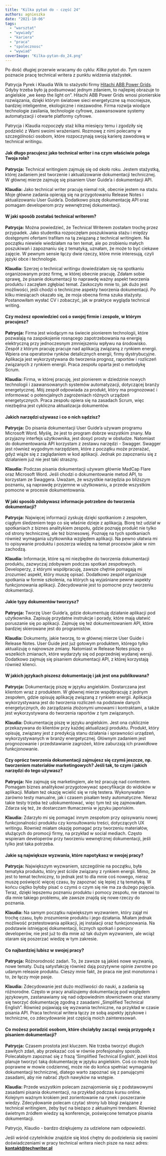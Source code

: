 ```yaml
---
title: "Kilka pytań do - część 24"
authors: agnieszka
date: "2021-10-06"
tags:
  - "warsztat"
  - "wywiady"
  - "kariera"
  - "praca"
  - "spolecznosc"
  - "wywiad"
coverImage: "Kilka-pytan-do_24.png"
---
```


Po dość długiej przerwie wracamy do cyklu: _Kilka pytań do_. Tym razem poznacie
pracę technical writera z punktu widzenia stażystek.

<!--truncate-->

Patrycja Pyrek i Klaudia Wilk to stażystki firmy
[Hitachi ABB Power Grids](https://www.hitachiabb-powergrids.com/pl/pl). Gdyby
trzeba było ją podsumować jednym zdaniem, to najlepiej obrazuje to angielskie
„we keep the light on”. Hitachi ABB Power Grids wnosi pionierskie rozwiązania,
dzięki którym światowe sieci energetyczne są mocniejsze, bardziej inteligentne,
ekologiczne i niezawodne. Firma rozwija wiodące technologie zasilania,
technologie cyfrowe, zaawansowane systemy automatyzacji i otwarte platformy
cyfrowe.

Patrycja i Klaudia rozpoczęły staż kilka miesięcy temu i zgodziły się podzielić
z Wami swoimi wrażeniami. Rozmowę z nimi polecamy w szczególności osobom, które
rozpoczynają swoją karierę zawodową w technical writingu.

#### Jak długo pracujesz jako technical writer i na czym właściwie polega Twoja rola?

**Patrycja:** Technical writingiem zajmuję się od około roku. Jestem stażystką,
której zadaniem jest tworzenie i aktualizowanie dokumentacji technicznej. W
głównej mierze zajmuję się pisaniem User Guide’a i dokumentacji API.

**Klaudia:** Jako technical writer pracuję niemal rok, obecnie jestem na stażu.
Moje główne zadania opierają się na przygotowaniu Release Notes i aktualizowaniu
User Guide’a. Dodatkowo piszę dokumentację API oraz pomagam developerom przy
wewnętrznej dokumentacji.

#### W jaki sposób zostałaś technical writerem?

**Patrycja:** Można powiedzieć, że Technical Writerem zostałam trochę przez
przypadek. Jako studentka rozpoczęłam poszukiwania stażu i między dostępnymi
ofertami trafiłam na tą związaną z technical writingiem. Na początku niewiele
wiedziałam na ten temat, ale po zrobieniu małych poszukiwań i zapoznaniu się z
tematyką, uznałam, że może to być ciekawe zajęcie. W pewnym sensie łączy dwie
rzeczy, które mnie interesują, czyli języki obce i technologie.

**Klaudia:** Szerzej o technical writingu dowiedziałam się na spotkaniu
organizowanym przez firmę, w której obecnie pracuję. Zdałam sobie sprawę, że
pisanie dokumentacji to naprawdę ważny aspekt tworzenia produktu i zaczęłam
zgłębiać temat. Zaskoczyło mnie to, jak dużo jest możliwości, jeśli chodzi o
techniczne aspekty tworzenia dokumentacji. Po kilku miesiącach okazało się, że
moja obecna firma szuka stażysty. Postanowiłam wysłać CV i zobaczyć, jak w
praktyce wygląda technical writing.

#### Czy możesz opowiedzieć coś o swojej firmie i zespole, w którym pracujesz?

**Patrycja:** Firma jest wiodącym na świecie pionierem technologii, które
pozwalają na zaspokojenie rosnącego zapotrzebowania na energię elektryczną przy
jednoczesnym zmniejszeniu wpływu na środowisko. Zespół z którym pracuję pracuje
nad aplikacją związaną z rynkiem energii. Wpiera ona operatorów rynków
detalicznych energii, firmy dystrybucyjne. Aplikacja jest wykorzystywana do
tworzenia prognoz, raportów i rozliczeń związanych z rynkiem energii. Praca
zespołu oparta jest o metodykę Scrum.

**Klaudia:** Firma, w której pracuję, jest pionierem w dziedzinie nowych
technologii i zaawansowanych systemów automatyzacji, dotyczącej branży
energetycznej. Mój zespół odpowiada za produkt, który ma prognozować i
informować o potencjalnych zagrożeniach różnych urządzeń energetycznych. Praca
zespołu opiera się na zasadach Scrum, więc niezbędna jest cykliczna aktualizacja
dokumentów.

#### Jakich narzędzi używasz i co o nich sądzisz?

**Patrycja:** Do pisania dokumentacji User Guide’a używam programu Microsoft
Word. Myślę, że jest to program dobrze wszystkim znany. Ma przyjazny interfejs
użytkownika, jest dosyć prosty w obsłudze. Natomiast do dokumentowania API
korzystam z zestawu narzędzi - Swagger. Swagger jest również wygodnym
narzędziem, które z początku może przerażać, gdyż wiąże się z zaglądaniem w kod
aplikacji. Jednak po zapoznaniu się z działaniem już nie jest taki straszny.

**Klaudia:** Podczas pisania dokumentacji używam głównie MadCap Flare oraz
Microsoft Word. Jeśli chodzi o dokumentowanie metod API, to korzystam ze
Swaggera. Uważam, że wszystkie narzędzia po bliższym poznaniu, są naprawdę
przyjemne w użytkowaniu, a przede wszystkim pomocne w procesie dokumentowania.

#### W jaki sposób zdobywasz informacje potrzebne do tworzenia dokumentacji?

**Patrycja:** Najwięcej informacji zyskuję dzięki spotkaniom z zespołem, ciągłym
śledzeniem tego co się właśnie dzieje z aplikacją. Biorę też udział w
spotkaniach z biznes analitykiem zespołu, gdzie poznaję produkt nie tylko od
strony technicznej, ale też biznesowej. Poznaję na tych spotkaniach również
wymagania użytkownika względem aplikacji. Na pewno ułatwia mi to opisywanie
produktu i poszerza wiedzę na temat procesów jakie w nim zachodzą.

**Klaudia:** Informacje, które są mi niezbędne do tworzenia dokumentacji
produktu, zazwyczaj zdobywam podczas spotkań zespołowych. Developerzy, z którymi
współpracuję, zawsze chętnie pomagają mi zrozumieć aspekt, który muszę opisać.
Dodatkowo zespół organizuje spotkania w formie szkolenia, na których są
wyjaśniane pewne aspekty funkcjonowania aplikacji. Zdecydowanie jest to pomocne
przy tworzeniu dokumentacji.

#### Jakie typy dokumentów tworzysz?

**Patrycja:** Tworzę User Guide’a, gdzie dokumentuję działanie aplikacji pod
użytkownika. Zapisuję przydatne instrukcje i porady, które mają ułatwić
poruszanie się po aplikacji. Zajmuję się też dokumentowaniem API, które bardziej
skierowane jest do programistów.

**Klaudia:** Dokumenty, jakie tworzę, to w głównej mierze User Guide i Release
Notes. User Guide jest już gotowym produktem, którego tylko aktualizuję o
najnowsze zmiany. Natomiast w Release Notes piszę o wszelkich zmianach, które
wydarzyły się od poprzedniej wydanej wersji. Dodatkowo zajmuję się pisaniem
dokumentacji API, z której korzystają również klienci.

#### W jakich językach piszesz dokumentację i jak jest ona publikowana?

**Patrycja:** Dokumentację piszę w języku angielskim. Dostarczana jest klientom
wraz z produktem. W głównej mierze współpracuję z jednym zespołem, gdzie opisuję
aplikację związaną z rynkiem energii. Aplikacja wykorzystywana jest do tworzenia
rozliczeń na podstawie danych energetycznych, do zarządzania złożonymi umowami i
kontraktami, a także jest wykorzystywana do tworzenia raportów z tym związanych.

**Klaudia:** Dokumentację piszę w języku angielskim. Jest ona cyklicznie
przekazywana do klientów przy każdej aktualizacji produktu. Produkt, który
opisuję, związany jest z predykcją stanu działania i sprawności urządzeń,
wykorzystywanych w branży energetycznej. Głównym zadaniem jest prognozowanie i
przedstawianie zagrożeń, które zaburzają ich prawidłowe funkcjonowanie.

#### Czy oprócz tworzenia dokumentacji zajmujesz się czymś jeszcze, np. tworzeniem materiałów marketingowych? Jeśli tak, to czym i jakich narzędzi do tego używasz?

**Patrycja:** Nie zajmuję się marketingiem, ale też pracuję nad contentem.
Pomagam biznes analitykowi przygotowywać specyfikacje do widoków w aplikacji.
Miałam też okazję wcielić się w rolę testera. Wykonywałam zarówno testy
manualne, jak i czasem pisałam testy automatyczne. Nieraz takie testy trzeba też
udokumentować, więc tym też się zajmowałam. Zdarza się też, że dostarczam
tłumaczenia w języku japońskim.

**Klaudia:** Zdarzyło mi się pomagać innym zespołom przy opisywaniu nowej
funkcjonalności produktu czy konsultowaniu treści, dotyczących UX writingu.
Również miałam okazję pomagać przy tworzeniu materiałów, służących do promocji
firmy, na przykład w social mediach. Często wspieram developerów przy tworzeniu
wewnętrznej dokumentacji, jeśli tylko jest taka potrzeba.

#### Jakie są największe wyzwania, które napotykasz w swojej pracy?

**Patrycja:** Największym wyzwaniem, szczególnie na początku, była tematyka
produktu, który jest ściśle związany z rynkiem energii. Mimo, że jest to temat
techniczny, to jednak jest to dla mnie coś nowego, nieraz muszę poświęcić więcej
czasu, by zapoznać się lepiej z tą tematyką. W końcu ciężko byłoby pisać o czymś
o czym się nie ma za dużego pojęcia. Teraz, dzięki lepszemu poznaniu produktu i
pomocy zespołu, nie stanowi to dla mnie takiego problemu, ale zawsze znajdą się
nowe rzeczy do poznania.

**Klaudia:** Na samym początku największym wyzwaniem, który zajął mi trochę
czasu, było zrozumienie produktu i jego działania. Miałam jednak możliwość
przetestowania aplikacji, jej instalacji oraz funkcjonowania. Na podstawie
istniejącej dokumentacji, licznych spotkań i pomocy developerów, nie jest już to
dla mnie aż tak dużym wyzwaniem, ale wciąż staram się poszerzać wiedzę w tym
zakresie.

#### Co najbardziej lubisz w swojej pracy?

**Patrycja:** Różnorodność zadań. To, że zawsze są jakieś nowe wyzwania, nowe
tematy. Dużą satysfakcję również dają pozytywne opinie zwrotne po udanym
releasie produktu. Cieszy mnie fakt, że praca nie jest monotonna i to, że łączy
moje pasje.

**Klaudia:** Zdecydowanie jest dużo możliwości do nauki, a zadania są
różnorodne. Często w pracy analizujemy dokumentację pod względem językowym,
zastanawiamy się nad odpowiednim słownictwem oraz staramy się tworzyć
dokumentację zgodną z zasadami „Simplified Technical English”. Również pojawiają
się wyzwania techniczne, na przykład w czasie pisania API. Praca technical
writera łączy ze sobą aspekty językowe i techniczne, co zdecydowanie jest
częścią moich zainteresowań.

#### Co możesz poradzić osobom, które chciałyby zacząć swoją przygodę z pisaniem dokumentacji?

**Patrycja:** Czasem prostota jest kluczem. Nie trzeba tworzyć długich zawiłych
zdań, aby przekazać coś w równie profesjonalny sposób. Polecałabym zapoznać się
z frazą ‘Simplified Technical English’, jeżeli ktoś planuje tworzyć taką
dokumentację w języku angielskim. Coś co może być poprawne w mowie codziennej,
może nie do końca spełniać wymagania dokumentacji technicznej, dlatego warto
zapoznać się z panującymi zasadami, aby nie nabrać złych nawyków na wstępie.

**Klaudia:** Przede wszystkim polecam zaznajomienie się z podstawowymi zasadami
pisania dokumentacji, na przykład podczas kursu online. Kolejnym ważnym krokiem
jest zorientowanie na rynek i poszerzanie wiedzy. Zdecydowanie polecam czytać
strony lub blogi związane z technical writingiem, żeby być na bieżąco z
aktualnymi trendami. Również świetnym źródłem wiedzy są konferencje, poświęcone
tematyce pisania dokumentacji.

Patrycjo, Klaudio - bardzo dziękujemy za udzielone nam odpowiedzi.

Jeśli wśród czytelników znajdzie się ktoś chętny do podzielenia się swoimi
doświadczeniami w pracy technical writera niech pisze na nasz adres:
[**kontakt@techwriter.pl**](mailto:kontakt@techwriter.pl)
